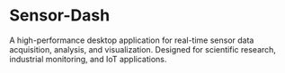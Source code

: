 # Sensor-Dash
A high-performance desktop application for real-time sensor data acquisition, analysis, and visualization. Designed for scientific research, industrial monitoring, and IoT applications.
